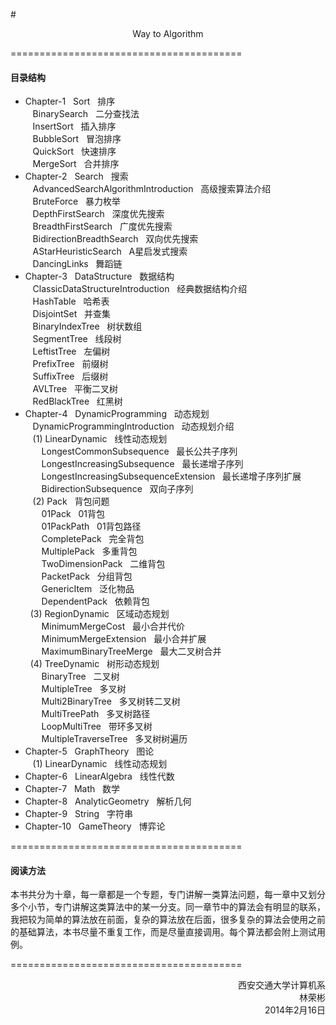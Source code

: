 #<p align="center">Way to Algorithm</p>


========================================
#### 目录结构
* Chapter-1 &nbsp; Sort &nbsp; 排序</br>
&nbsp;&nbsp; BinarySearch &nbsp; 二分查找法</br>
&nbsp;&nbsp; InsertSort &nbsp; 插入排序</br>
&nbsp;&nbsp; BubbleSort &nbsp; 冒泡排序</br>
&nbsp;&nbsp; QuickSort &nbsp; 快速排序</br>
&nbsp;&nbsp; MergeSort &nbsp; 合并排序</br>
* Chapter-2 &nbsp; Search &nbsp; 搜索</br>
&nbsp;&nbsp; AdvancedSearchAlgorithmIntroduction &nbsp; 高级搜索算法介绍</br>
&nbsp;&nbsp; BruteForce &nbsp; 暴力枚举</br>
&nbsp;&nbsp; DepthFirstSearch &nbsp; 深度优先搜索</br>
&nbsp;&nbsp; BreadthFirstSearch &nbsp; 广度优先搜索</br>
&nbsp;&nbsp; BidirectionBreadthSearch &nbsp; 双向优先搜索</br>
&nbsp;&nbsp; AStarHeuristicSearch &nbsp; A星启发式搜索</br>
&nbsp;&nbsp; DancingLinks &nbsp; 舞蹈链</br>
* Chapter-3 &nbsp; DataStructure &nbsp; 数据结构</br>
&nbsp;&nbsp; ClassicDataStructureIntroduction &nbsp; 经典数据结构介绍</br>
&nbsp;&nbsp; HashTable &nbsp; 哈希表</br>
&nbsp;&nbsp; DisjointSet &nbsp; 并查集</br>
&nbsp;&nbsp; BinaryIndexTree &nbsp; 树状数组</br>
&nbsp;&nbsp; SegmentTree &nbsp; 线段树</br>
&nbsp;&nbsp; LeftistTree &nbsp; 左偏树</br>
&nbsp;&nbsp; PrefixTree &nbsp; 前缀树</br>
&nbsp;&nbsp; SuffixTree &nbsp; 后缀树</br>
&nbsp;&nbsp; AVLTree &nbsp; 平衡二叉树</br>
&nbsp;&nbsp; RedBlackTree &nbsp; 红黑树</br>
* Chapter-4 &nbsp; DynamicProgramming &nbsp; 动态规划</br>
&nbsp;&nbsp; DynamicProgrammingIntroduction &nbsp; 动态规划介绍</br>
&nbsp;&nbsp; (1) LinearDynamic &nbsp; 线性动态规划</br>
&nbsp;&nbsp;&emsp; LongestCommonSubsequence &nbsp; 最长公共子序列</br>
&nbsp;&nbsp;&emsp; LongestIncreasingSubsequence &nbsp; 最长递增子序列</br>
&nbsp;&nbsp;&emsp; LongestIncreasingSubsequenceExtension &nbsp; 最长递增子序列扩展</br>
&nbsp;&nbsp;&emsp; BidirectionSubsequence &nbsp; 双向子序列</br>
&nbsp;&nbsp; (2) Pack &nbsp; 背包问题</br>
&nbsp;&nbsp;&emsp; 01Pack &nbsp; 01背包</br>
&nbsp;&nbsp;&emsp; 01PackPath &nbsp; 01背包路径</br>
&nbsp;&nbsp;&emsp; CompletePack &nbsp; 完全背包</br>
&nbsp;&nbsp;&emsp; MultiplePack &nbsp; 多重背包</br>
&nbsp;&nbsp;&emsp; TwoDimensionPack &nbsp; 二维背包</br>
&nbsp;&nbsp;&emsp; PacketPack &nbsp; 分组背包</br>
&nbsp;&nbsp;&emsp; GenericItem &nbsp; 泛化物品</br>
&nbsp;&nbsp;&emsp; DependentPack &nbsp; 依赖背包</br>
&nbsp;&nbsp;(3) RegionDynamic &nbsp; 区域动态规划</br>
&nbsp;&nbsp;&emsp; MinimumMergeCost &nbsp; 最小合并代价</br>
&nbsp;&nbsp;&emsp; MinimumMergeExtension &nbsp; 最小合并扩展</br>
&nbsp;&nbsp;&emsp; MaximumBinaryTreeMerge &nbsp; 最大二叉树合并</br>
&nbsp;&nbsp;(4) TreeDynamic &nbsp; 树形动态规划</br>
&nbsp;&nbsp;&emsp; BinaryTree &nbsp; 二叉树</br>
&nbsp;&nbsp;&emsp; MultipleTree &nbsp; 多叉树</br>
&nbsp;&nbsp;&emsp; Multi2BinaryTree &nbsp; 多叉树转二叉树</br>
&nbsp;&nbsp;&emsp; MultiTreePath &nbsp; 多叉树路径</br>
&nbsp;&nbsp;&emsp; LoopMultiTree &nbsp; 带环多叉树</br>
&nbsp;&nbsp;&emsp; MultipleTraverseTree &nbsp; 多叉树树遍历</br>
* Chapter-5 &nbsp; GraphTheory &nbsp; 图论</br>
&nbsp;&nbsp; (1) LinearDynamic &nbsp; 线性动态规划</br>
* Chapter-6 &nbsp; LinearAlgebra &nbsp; 线性代数</br>
* Chapter-7 &nbsp; Math &nbsp; 数学</br>
* Chapter-8 &nbsp; AnalyticGeometry &nbsp; 解析几何</br>
* Chapter-9 &nbsp; String &nbsp; 字符串</br>
* Chapter-10 &nbsp; GameTheory &nbsp; 博弈论</br>


========================================
#### 阅读方法
本书共分为十章，每一章都是一个专题，专门讲解一类算法问题，每一章中又划分多个小节，专门讲解这类算法中的某一分支。同一章节中的算法会有明显的联系，我把较为简单的算法放在前面，复杂的算法放在后面，很多复杂的算法会使用之前的基础算法，本书尽量不重复工作，而是尽量直接调用。每个算法都会附上测试用例。


========================================
<p align="right">
西安交通大学计算机系</br>
林荣彬</br>
2014年2月16日
</p>
